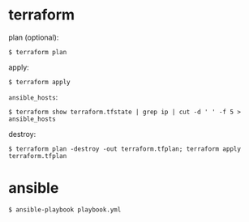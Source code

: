 # terraform

plan (optional):

    $ terraform plan

apply:

    $ terraform apply

`ansible_hosts`:

    $ terraform show terraform.tfstate | grep ip | cut -d ' ' -f 5 > ansible_hosts

destroy:

    $ terraform plan -destroy -out terraform.tfplan; terraform apply terraform.tfplan

# ansible

    $ ansible-playbook playbook.yml
